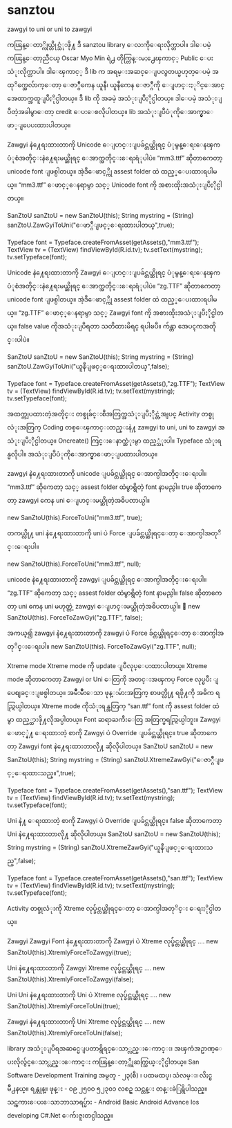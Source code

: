 # sanztou
zawgyi to uni or uni to zawgyi

ကၽြန္ေတာ္ကိုယ္တိုင္သံုးဖို႔ ဒီ sanztou library ေလးကိုေရးလိုက္တာပါ။ ဒါေပမဲ့ ကၽြန္ေတာ့ညီငယ္ Oscar Myo Min ရဲ႕ တိုက္တြန္းမႈ႕ေၾကာင့္ Public ေပးသံုးလိုက္တာပါ။ ဒါေၾကာင့္ ဒီ lib က အရမ္းအဆင္ေျပလွတယ္မဟုတ္ေပမဲ့ အထုိက္အေလ်ာက္ေတာ့ ေဇာ္ဂ်ီကေန ယူနီ၊ ယူနီကေန ေဇာ္ဂ်ီကို ေျပာင္းႏုိင္ေအာင္ အေထာက္အထူျပဳႏိုင္ပါတယ္။ ဒီ lib ကို အခမဲ့ အသံုးျပဳႏိုင္ပါတယ္။ ဒါေပမဲ့ အသံုးျပဳတဲ့အခါမွာေတာ့ credit ေပးေစလိုပါတယ္။ lib အသံုးျပဳပံုကိုေအာက္မွာေဖာ္ျပေပးထားပါတယ္။

Zawgyi နဲ႔ေရးထားတာကို Unicode ေျပာင္းျပခ်င္တယ္ဆိုရင္ ပံုမွန္ေရးေနၾကပံုစံအတိုင္းနဲ႔ေရးမယ္ဆိုရင္ ေအာက္အတိုင္းေရးရံုပါပဲ။ “mm3.ttf” ဆိုတာကေတာ့ unicode font ျဖစ္ပါတယ္။ အဲ့ဒီေဖာင့္ကို assest folder ထဲ ထည့္ေပးထားရပါမယ္။ “mm3.ttf” ေဖာင့္ေနရာမွာ သင့္ Unicode font ကို အစားထိုးအသံုးျပဳႏိုင္ပါတယ္။

SanZtoU sanZtoU = new SanZtoU(this);
String mystring = (String) sanZtoU.ZawGyiToUni("ေဖာ္ဂ်ီျဖင့္ေရးထားပါတယ္",true);


Typeface font = Typeface.createFromAsset(getAssets(),"mm3.ttf");
TextView tv = (TextView) findViewById(R.id.tv);
tv.setText(mystring);
tv.setTypeface(font);

Unicode နဲ႔ေရးထားတာကို Zawgyi ေျပာင္းျပခ်င္တယ္ဆိုရင္ ပံုမွန္ေရးေနၾကပံုစံအတိုင္းနဲ႔ေရးမယ္ဆိုရင္ ေအာက္အတိုင္းေရးရံုပါပဲ။ “zg.TTF” ဆိုတာကေတာ့ unicode font ျဖစ္ပါတယ္။ အဲ့ဒီေဖာင့္ကို assest folder ထဲ ထည့္ေပးထားရပါမယ္။ “zg.TTF” ေဖာင့္ေနရာမွာ သင့္ Zawgyi font ကို အစားထိုးအသံုးျပဳႏိုင္ပါတယ္။ false value ကိုအသံုးျပဳရတာ သတိထားမိရင္ ရပါၿပီ။ က်န္တာ အေပၚကအတိုင္းပါပဲ။

SanZtoU sanZtoU = new SanZtoU(this);
String mystring = (String) sanZtoU.ZawGyiToUni("ယူနီျဖင့္ေရးထားပါတယ္",false);


Typeface font = Typeface.createFromAsset(getAssets(),"zg.TTF");
TextView tv = (TextView) findViewById(R.id.tv);
tv.setText(mystring);
tv.setTypeface(font);

အထက္ကျပထားတဲ့အတိုင္း တစ္ခုခ်င္းစီအတြက္အသံုးျပဳႏိုင္တဲ့အျပင္ Activity တစ္ခုလံုးအတြက္ Coding တစ္ေၾကာင္းတည္းနဲ႔ zawgyi to uni, uni to zawgyi အသံုးျပဳႏိုင္ပါတယ္။ Oncreate() ကြင္းေနာက္ဆံုးမွာ ထည့္သံုးပါ။ Typeface သံုးရန္မလိုပါ။ အသံုးျပဳပံုကိုေအာက္မွာေဖာ္ျပထားပါတယ္။

zawgyi နဲ႔ေရးထားတာကို unicode ျပခ်င္တယ္ဆိုရင္ ေအာက္ပါအတိုင္းေရးပါ။ “mm3.ttf” ဆိုကေတာ့ သင့္ assest folder ထဲမွာရွိတဲ့ font နာမည္ပါ။ true ဆိုတာကေတာ့ zawgyi ကေန uni ေျပာင္းမယ္ဆိုတဲ့အဓိပၸာယ္ပါ။ 

new SanZtoU(this).ForceToUni("mm3.ttf", true);

တကယ္လို႔ uni နဲ႔ေရးထားတာကို uni ပဲ Force ျပခ်င္တယ္ဆိုရင္ေတာ့ ေအာက္ပါအတုိင္းေရးပါ။

new SanZtoU(this).ForceToUni("mm3.ttf", null);


unicode နဲ႔ေရးထားတာကို zawgyi ျပခ်င္တယ္ဆိုရင္ ေအာက္ပါအတိုင္းေရးပါ။ “zg.TTF” ဆိုကေတာ့ သင့္ assest folder ထဲမွာရွိတဲ့ font နာမည္ပါ။ false ဆိုတာကေတာ့ uni ကေန uni မဟုတ္တဲ့ zawgyi ေျပာင္းမယ္ဆိုတဲ့အဓိပၸာယ္ပါ။ 
new SanZtoU(this). ForceToZawGyi("zg.TTF", false);

အကယ္၍ zawgyi နဲ႔ေရးထားတာကို zawgyi ပဲ Force ခ်င္တယ္ဆိုရင္ေတာ့ ေအာက္ပါအတုိင္းေရးပါ။
new SanZtoU(this). ForceToZawGyi("zg.TTF", null);

Xtreme mode
Xtreme mode ကို update ျပဳလုပ္ေပးထားပါတယ္။ Xtreme mode ဆိုတာကေတာ့ Zawgyi or Uni ေတြကို အတင္းအၾကပ္ Force လုပ္ၿပီး ျပေစျခင္းျဖစ္ပါတယ္။ အမ်ဳိးမ်ဳိးေသာ ဖုန္းမ်ားအတြက္ စာဖတ္လို႔ ရဖို႔ကို အဓိက ရည္ရြယ္ပါတယ္။ Xtreme mode ကိုသံုးရန္အတြက္ “san.ttf” font ကို assest folder ထဲမွာ ထည့္ထားဖို႔လိုအပ္ပါတယ္။ Font ဆရာႀကီးေတြ အတြက္မရည္ရြယ္ပါဘူး။ 
Zawgyi ေဖာင့္နဲ႔ ေရးထားတဲ့ စာကို Zawgyi ပဲ Override ျပခ်င္တယ္ဆိုရင္။ true ဆိုတာကေတာ့ Zawgyi font နဲ႔ေရးထားတာလို႔ ဆိုလိုပါတယ္။
SanZtoU sanZtoU = new SanZtoU(this);
String mystring = (String) sanZtoU.XtremeZawGyi("ေဇာ္ဂ်ီျဖင့္ေရးထားသည္။",true);


Typeface font = Typeface.createFromAsset(getAssets(),"san.ttf");
TextView tv = (TextView) findViewById(R.id.tv);
tv.setText(mystring);
tv.setTypeface(font);

Uni နဲ႔ ေရးထားတဲ့ စာကို Zawgyi ပဲ Override ျပခ်င္တယ္ဆိုရင္။ false ဆိုတာကေတာ့ Uni နဲ႔ေရးထားတာလို႔ ဆိုလိုပါတယ္။
SanZtoU sanZtoU = new SanZtoU(this);
String mystring = (String) sanZtoU.XtremeZawGyi("ယူနီျဖင့္ေရးထားသည္",false);


Typeface font = Typeface.createFromAsset(getAssets(),"san.ttf");
TextView tv = (TextView) findViewById(R.id.tv);
tv.setText(mystring);
tv.setTypeface(font);


Activity တစ္ခုလံုးကို Xtreme လုပ္ခ်င္တယ္ဆိုရင္ေတာ့ ေအာက္ပါအတုိင္း ေရးႏိုင္ပါတယ္။

Zawgyi
Zawgyi Font နဲ႔ေရးထားတာကို Zawgyi ပဲ Xtreme လုပ္ခ်င္တယ္ဆိုရင္ ….
new SanZtoU(this).XtremlyForceToZawgyi(true);

Uni  နဲ႔ေရးထားတာကို Zawgyi  Xtreme လုပ္ခ်င္တယ္ဆိုရင္ ….
new SanZtoU(this).XtremlyForceToZawgyi(false);

Uni
Uni  နဲ႔ေရးထားတာကို Uni ပဲ Xtreme လုပ္ခ်င္တယ္ဆိုရင္ ….
new SanZtoU(this).XtremlyForceToUni(true);

Zawgyi  နဲ႔ေရးထားတာကို Uni  Xtreme လုပ္ခ်င္တယ္ဆိုရင္ ….
new SanZtoU(this).XtremlyForceToUni(false);


library အသံုးျပဳရအဆင္မေျပတာရွိရင္ေသာ္လည္းေကာင္း၊ အၾကံအဥာဏ္ေပးလိုလွ်င္ေသာ္လည္းေကာင္း ကၽြန္ေတာ့္ကိုဆက္သြယ္ႏိုင္ပါတယ္။
San Software Development Training
အမွတ္ - ၂၃(စီ) ၊ ပထမထပ္၊ သံလမ္း၊ လိႈင္ၿမိဳ႕နယ္။ ရန္ကုန္။
ဖုန္း - ၀၉ ၂၅၀၀ ၅၂၃၀၁
လစဥ္ သင္တန္း တန္းခဲြရွိပါသည္။ 	
သင္ၾကားေပးေသာဘာသာရပ္မ်ား -
Android Basic
Android Advance
Ios developing
C#.Net
ေက်းဇူးတင္ပါသည္။
